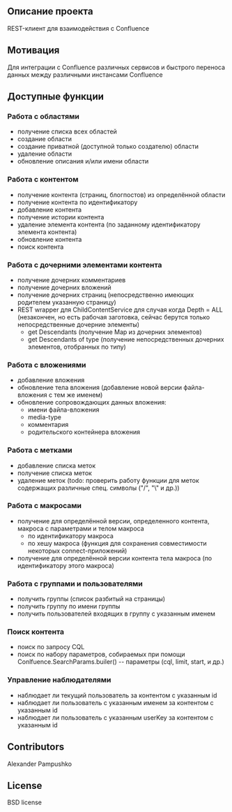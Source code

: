 ## Описание проекта
 
REST-клиент для взаимодействия с Confluence
 
## Мотивация
 
Для интеграции с Confluence различных сервисов и быстрого переноса данных между различными инстансами Confluence

## Доступные функции
### Работа с областями
* получение списка всех областей
* создание области
* создание приватной (доступной только создателю) области
* удаление области
* обновление описания и/или имени области
### Работа с контентом
* получение контента (страниц, блогпостов) из определённой области
* получение контента по идентификатору
* добавление контента
* получение истории контента
* удаление элемента контента (по заданному идентификатору элемента контента)
* обновление контента
* поиск контента

### Работа с дочерними элементами контента
* получение дочерних комментариев
* получение дочерних вложений
* получение дочерних страниц (непосредственно имеющих родителем указанную страницу)
* REST wrapper для ChildContentService для случая когда Depth = ALL (незакончен, но есть рабочая заготовка, сейчас берутся только непосредственные дочерние элементы)
  * get Descendants (получение Map из дочерних элементов)
  * get Descendants of type (получение непосредственных дочерних элементов, отобранных по типу)

### Работа с вложениями
* добавление вложения
* обновление тела вложения (добавление новой версии файла-вложения с тем же именем)
* обновление сопровождающих данных вложения: 
    * имени файла-вложения
    * media-type
    * комментария
    * родительского контейнера вложения
    
### Работа с метками
* добавление списка меток
* получение списка меток
* удаление меток (todo: проверить работу функции для меток содержащих различные спец. символы ("/", "\\" и др.))

### Работа с макросами
* получение для определённой версии, определенного контента, макроса с параметрами и телом макроса
    * по идентификатору макроса
    * по хешу макроса (функция для сохранения совместимости некоторых connect-приложений)
* получение для определённой версии контента тела макроса (по идентификатору этого макроса)

### Работа с группами и пользователями
* получить группы (список разбитый на страницы)
* получить группу по имени группы
* получить пользователей входящих в группу с указанным именем
### Поиск контента
* поиск по запросу CQL
* поиск по набору параметров, собираемых при помощи Conlfuence.SearchParams.builer() -- параметры (cql, limit, start, и др.)
### Управление наблюдателями
* наблюдает ли текущий пользователь за контентом с указанным id
* наблюдает ли пользователь с указанным именем за контентом с указанным id
* наблюдает ли пользователь с указанным userKey за контентом с указанным id
 
## Contributors
 
Alexander Pampushko
 
## License
 
BSD license